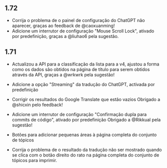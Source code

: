 ## 1.72

- Corrija o problema de o painel de configuração do ChatGPT não aparecer, graças ao feedback de @caoxuanming!
- Adicione um interrutor de configuração "Mouse Scroll Lock", ativado por predefinição, graças a @liuhao6 pela sugestão.

## 1.71

- Actualizou a API para a classificação da lista para a v4, ajustou a forma como os dados são obtidos na página de título para serem obtidos através da API, graças a @wrkwrk pela sugestão!

- Adicione a opção "Streaming" da tradução do ChatGPT, activada por predefinição

- Corrigir os resultados do Google Translate que estão vazios Obrigado a @shicxin pelo feedback!

- Adicione um interrutor de configuração "Confirmação dupla para commits de código", ativado por predefinição Obrigado a @Rikkual pela sugestão!

- Botões para adicionar pequenas áreas à página completa do conjunto de tópicos

- Corrija o problema de o resultado da tradução não ser mostrado quando se clica com o botão direito do rato na página completa do conjunto de tópicos para imprimir.
